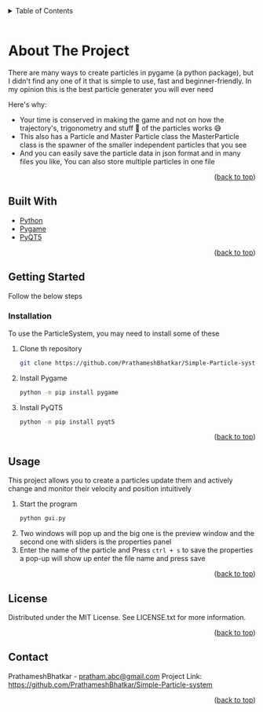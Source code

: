 <!-- TABLE OF CONTENTS -->
<details>
  <summary>Table of Contents</summary>
  <ol>
    <li>
      <a href="#about-the-project">About The Project</a>
      <ul>
        <li><a href="#built-with">Built With</a></li>
      </ul>
    </li>
    <li>
      <a href="#getting-started">Getting Started</a>
      <ul>
        <li><a href="#prerequisites">Prerequisites</a></li>
        <li><a href="#installation">Installation</a></li>
      </ul>
    </li>
    <li><a href="#usage">Usage</a></li>
    <li><a href="#roadmap">Roadmap</a></li>
    <li><a href="#contributing">Contributing</a></li>
    <li><a href="#license">License</a></li>
    <li><a href="#contact">Contact</a></li>
    <li><a href="#acknowledgments">Acknowledgments</a></li>
  </ol>
</details>

<br />

# About The Project

There are many ways to create particles in pygame (a python package), but I didn't find any one of it that is simple to
use, fast and beginner-friendly. In my opinion this is the best particle generater you will ever need

Here's why:

* Your time is conserved in making the game and not on how the trajectory's, trigonometry and stuff 📐 of the
  particles works :sweat_smile:
* This also has a Particle and Master Particle class the MasterParticle class is the spawner of the smaller independent
  particles that you see
* And you can easily save the particle data in json format and in many files you like, You can also store multiple
  particles in one file

<p align="right">(<a href="#top">back to top</a>)</p>

## Built With

* [Python](https://www.python.org)
* [Pygame](https://www.pygame.org)
* [PyQT5](https://doc.qt.io/qtforpython/)

<p align="right">(<a href="#top">back to top</a>)</p>

## Getting Started

Follow the below steps

### Installation

To use the ParticleSystem, you may need to install some of these

1. Clone th repository
    ```sh
    git clone https://github.com/PrathameshBhatkar/Simple-Particle-system
    ```


2. Install Pygame

    ```sh
    python -m pip install pygame
    ```
3. Install PyQT5

   ```sh
   python -m pip install pyqt5
    ```

<p align="right">(<a href="#top">back to top</a>)</p>

## Usage

This project allows you to create a particles update them and actively change and monitor their velocity and position
intuitively

1. Start the program
    ```sh
    python gui.py
    ```
2. Two windows will pop up and the big one is the preview window and the second one with sliders is the properties panel
3. Enter the name of the particle and Press `ctrl + s` to save the properties a pop-up will show up enter the file name
   and press save

<p align="right">(<a href="#top">back to top</a>)</p>

## License

Distributed under the MIT License. See LICENSE.txt for more information.
<p align="right">(<a href="#top">back to top</a>)</p>

## Contact

PrathameshBhatkar - pratham.abc@gmail.com Project Link: https://github.com/PrathameshBhatkar/Simple-Particle-system
<p align="right">(<a href="#top">back to top</a>)</p>




